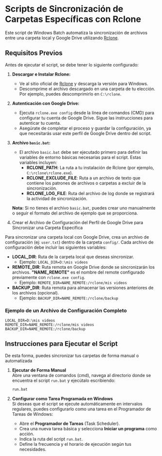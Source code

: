 # Scripts de Sincronización de Carpetas Específicas con Rclone

Este script de Windows Batch automatiza la sincronización de archivos entre una carpeta local y Google Drive utilizando [Rclone](https://rclone.org/).

## Requisitos Previos

Antes de ejecutar el script, se debe tener lo siguiente configurado:

1. **Descargar e Instalar Rclone:**

   - Ve al sitio oficial de [Rclone](https://rclone.org/downloads/) y descarga la versión para Windows.
   - Descomprime el archivo descargado en una carpeta de tu elección. Por ejemplo, puedes descomprimirlo en `C:\rclone`.

2. **Autenticación con Google Drive:**

   - Ejecuta `rclone.exe config` desde la línea de comandos (CMD) para configurar tu cuenta de Google Drive. Sigue las instrucciones para autenticar tu cuenta.
   - Asegúrate de completar el proceso y guardar la configuración, ya que necesitarás usar este perfil de Google Drive dentro del script.

3. **Archivo `basic.bat`:**

   - El archivo `basic.bat` debe ser ejecutado primero para definir las variables de entorno básicas necesarias para el script. Estas variables incluyen:
     - **RCLONE_PATH**: La ruta a tu instalación de Rclone (por ejemplo, `C:\rclone\rclone.exe`).
     - **RCLONE_EXCLUDE_FILE**: Ruta a un archivo de texto que contiene los patrones de archivos o carpetas a excluir de la sincronización.
     - **RCLONE_LOG_FILE**: Ruta del archivo de log donde se registrará la actividad de sincronización.

   **Nota:** Si no tienes el archivo `basic.bat`, puedes crear uno manualmente o seguir el formato del archivo de ejemplo que se proporciona.

4. Crear el Archivo de Configuración del Perfil de Google Drive para Sincronizar una Carpeta Específica

Para sincronizar una carpeta local con Google Drive, crea un archivo de configuración (ej: `user.txt`) dentro de la carpeta `config/`. Cada archivo de configuración debe incluir las siguientes variables:

- **LOCAL_DIR**: Ruta de la carpeta local que deseas sincronizar.
  - Ejemplo: `LOCAL_DIR=D:\mis videos`
- **REMOTE_DIR**: Ruta remota en Google Drive donde se sincronizarán los archivos. **"NAME_REMOTE"** es el nombre del remote configurado previamente con `rclone.exe config`.
  - Ejemplo: `REMOTE_DIR=NAME_REMOTE:/rclone/mis videos`
- **BACKUP_DIR**: Ruta remota para almacenar las versiones anteriores de los archivos (opcional).
  - Ejemplo: `BACKUP_DIR=NAME_REMOTE:/rclone/backup`

### Ejemplo de un Archivo de Configuración Completo

```text
LOCAL_DIR=D:\mis videos
REMOTE_DIR=NAME_REMOTE:/rclone/mis videos
BACKUP_DIR=NAME_REMOTE:/rclone/backup
```

## Instrucciones para Ejecutar el Script

De esta forma, puedes sincronizar tus carpetas de forma manual o automatizada

1. **Ejecutar de Forma Manual**  
   Abre una ventana de comandos (cmd), navega al directorio donde se encuentra el script `run.bat` y ejecútalo escribiendo:

   ```cmd
   run.bat
   ```

2. **Configurar como Tarea Programada en Windows**  
   Si deseas que el script se ejecute automáticamente en intervalos regulares, puedes configurarlo como una tarea en el Programador de Tareas de Windows:
   - Abre el **Programador de Tareas** (Task Scheduler).
   - Crea una nueva tarea básica y selecciona **Iniciar un programa** como acción.
   - Indica la ruta del script `run.bat`.
   - Define la frecuencia y el horario de ejecución según tus necesidades.
